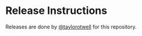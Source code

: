 # Release Instructions

Releases are done by [@taylorotwell](https://github.com/taylorotwell) for this repository.
